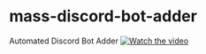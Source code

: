 # mass-discord-bot-adder
Automated Discord Bot Adder
[![Watch the video](https://i.imgur.com/vKb2F1B.png)](https://media.discordapp.net/attachments/1052902389327339520/1063537621583794266/Hola.mp4)
